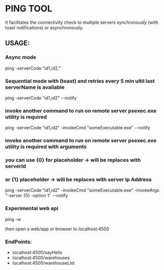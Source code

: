 # PING TOOL

It facilitates the connectivity check to multiple servers synchronously (with toast notifications) or asynchronously.

## USAGE:

### Async mode
ping -serverCode "id1,id2,"

### Sequential mode with (toast) and retries every 5 min ultil last serverName is available
ping -serverCode "id1,id2" --notify   

### invoke another command to run on remote server psexec.exe utility is required
ping -serverCode "id1,id2" -invokeCmd "someExecutable.exe" --notify

### invoke another command to run on remote server psexec.exe utility is required with arguments
### you can use {0} for placeholder -> will be replaces with serverId 
### or {1} placeholder -> will be replaces with server Ip Address
ping -serverCode "id1,id2" -invokeCmd "someExecutable.exe" -invokeArgs "-server {0} -option 1" --notify

### Experimental web api
ping -w 

then open a web/app or browser to localhost:4500 

### EndPoints:
* localhost:4500/sayHello
* localhost:4500/warehouses
* localhost:4500/warehouseList
